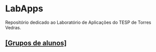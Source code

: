 # LabApps

Repositório dedicado ao Laboratório de Aplicações do TESP de Torres Vedras.

## [[Grupos de alunos]](GRUPOS.md) 
